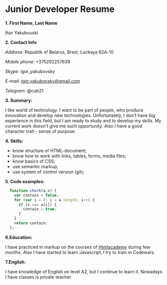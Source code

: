 # Junior Developer Resume

**1. First Name, Last Name**

  Ihar Yakubouski

**2. Contact Info**

*Address:* Republik of Belarus, Brest, Luckaya 62A-10

*Mobile phone:* +375292257639

*Skype:*  igor_yakubovsky

*E-mail:* igor.yakubovsky@gmail.com

*Telegram:* @cub21

**3. Summary:**

I like world of technology. I want to be part of people, who produce innovation and develop new technologies. Unfortunately, I don't have big experience in this field, but I am ready to study and to develop my skills. My current work doesn't give me such opportunity. Also I have a good character trait - sense of purpose.

**4. Skills:**

   - know structure of HTML-document;
   - know how to work with links, tables, forms, media files;
   - know basics of CSS;
   - use semantic markup;
   - use system of control version (git);

**5. Code examples:**

  ```javascript
    function check(a,x) {
      var contain = false;
      for (var i = 0; i < a.length; i++) {
        if (x === a[i]) {
          contain = true;
        }
      }
      return contain;
    };
  ```

**6.Education:**

I have practiced in markup on the courses of [Htmlacademy](https://htmlacademy.ru/profile/id885695) during few months. Also I have started to learn Javascript, I try to train in Codewars.

**7.English:**

 I have knowledge of English on level A2, but I continue to learn it. Nowadays I have classes is private teacher.
